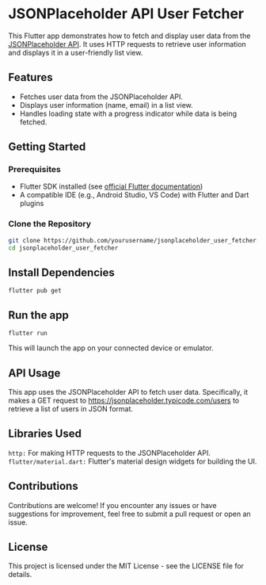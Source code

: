 # JSONPlaceholder API User Fetcher

This Flutter app demonstrates how to fetch and display user data from the [JSONPlaceholder API](https://jsonplaceholder.typicode.com/). It uses HTTP requests to retrieve user information and displays it in a user-friendly list view.

## Features

- Fetches user data from the JSONPlaceholder API.
- Displays user information (name, email) in a list view.
- Handles loading state with a progress indicator while data is being fetched.

## Getting Started

### Prerequisites

- Flutter SDK installed (see [official Flutter documentation](https://flutter.dev/docs/get-started/install))
- A compatible IDE (e.g., Android Studio, VS Code) with Flutter and Dart plugins

### Clone the Repository

```bash
git clone https://github.com/yourusername/jsonplaceholder_user_fetcher.git
cd jsonplaceholder_user_fetcher
```

## Install Dependencies

```
flutter pub get
```

## Run the app
```
flutter run
```
This will launch the app on your connected device or emulator.

## API Usage
This app uses the JSONPlaceholder API to fetch user data. Specifically, it makes a GET request to https://jsonplaceholder.typicode.com/users to retrieve a list of users in JSON format.

## Libraries Used
`http:` For making HTTP requests to the JSONPlaceholder API.
`flutter/material.dart:` Flutter's material design widgets for building the UI.

## Contributions
Contributions are welcome! If you encounter any issues or have suggestions for improvement, feel free to submit a pull request or open an issue.

## License
This project is licensed under the MIT License - see the LICENSE file for details.


